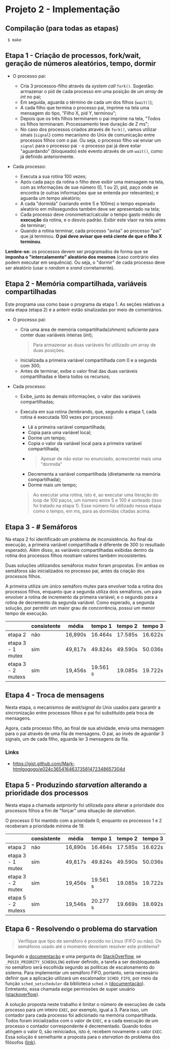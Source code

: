 # Projeto 2 - Implementação

## Compilação (para todas as etapas)

```
 $ make
```

## Etapa 1 - Criação de processos, fork/wait, geração de números aleatórios, tempo, dormir

- O processo pai:

  - Cria 3 processos-filho através da _system call_ `fork()`. Sugestão: armazenar o pid de cada processo em uma posição de um _array_ de _int_ no pai;
  - Em seguida, aguarda o término de cada um dos filhos (`wait()`);
  - A cada filho que termina o processo pai, imprime na tela uma mensagem do tipo, "Filho X, pid Y, terminou";
  - Depois que os três filhos terminarem o pai imprime na tela, "Todos os filhos terminaram. Processamento teve duração de Z ms";
  - No caso dos processos criados através de `fork()`, vamos utilizar sinais (`signal`) como mecanismo do Unix de comunicação entre processos filhos com o pai. Ou seja, o processo filho vai enviar um `signal` para o processo pai - o processo pai já deve estar "aguardando" (bloqueado) este evento através de um `wait()`, como já definido anteriormente.

- Cada processo:
  - Executa a sua rotina 100 vezes;
  - Após cada paço da rotina o filho deve exibir uma mensagem na tela, com as informações de sue número (0, 1 ou 2), pid, paço onde se encontra (e outras informações que se entenda por relevantes); e aguarda um tempo aleatório;
  - A cada "dormida" (variando entre 5 e 100ms) o tempo esperado aleatório em milissegundos também deve ser apresentado na tela;
  - Cada processo deve cronometrar/calcular o tempo gasto médio de **execução** da rotina, e o desvio padrão. Exibir este vlaor na tela antes de terminar;
  - Quando a rotina terminar, cada processo "avisa" ao processo "pai" que já terminou. **O pai deve avisar que está ciente de que o filho X terminou**.

**Lembre-se:** os processos devem ser programados de forma que se **imponha o "intercalamento" aleatório dos mesmos** (caso contrário eles podem executar em sequência). Ou seja, o "dormir" de cada processo deve ser aleatório (usar o _random_ e _srand_ corretamente).

## Etapa 2 - Memória compartilhada, variáveis compartilhadas

Este programa usa como base o programa da etapa 1. As seções relativas a esta etapa (etapa 2) e a anterir estão sinalizadas por meio de comentários.

- O processo pai:

  - Cria uma área de memória compartilhada(_shmem_) suficiente para conter duas variáveis inteiras (_int_);
    > Para armazenar as duas variáveis foi utilizado um array de duas posições.
  - Inicializada a primeira variável compartilhada com 0 e a segunda com 300;
  - Antes de terminar, exibe o valor final das duas variáveis compartilhadas e libera todos os recursos;

- Cada processo:

  - Exibe, junto às demais informações, o valor das variáveis compartilhadas;
  - Executa em sua rotina (lembrando, que, segundo a etapa 1, cada rotina é executada 100 vezes por processo):

    - Lê a primeira variável compartilhada;
    - Copia para uma variável local;
    - Dorme um tempo;
    - Copia o valor da variável local para a primeira variável compartilhada;
    - > Apesar de não estar no enunciado, acrescentei mais uma "dormida"
    - Decrementa a variável compartilhada (diretamente na memória compartilhada);
    - Dorme mais um tempo;

    > Ao executar uma rotina, isto é, ao executar uma iteração do loop de 100 paços, um número entre 5 e 100 é sorteado (isso foi tratado na etapa 1). Esse número foi utilizado nessa etapa como o tempo, em ms, para as dormidas citadas acima.

## Etapa 3 - # Semáforos

Na etapa 2 foi identificado um problema de inconsistência. Ao final da execução, a primeira variável compartilhada é diferente de 300 (o resultado esperado). Além disso, as variáveis compartilhadas exibidas dentro da rotina dos processos filhos mostram valores também incosistentes.

Duas soluções utilizandos semáforos _mutex_ foram propostas. Em ambas os semáforos são inicializados no processo pai, antes da criação dos processos filhos.

A primeira utiliza um único semáforo mutex para envolver toda a rotina dos processos filhos, enquanto que a segunda utiliza dois semáforos, um para envolver a rotina de incremento da primeira variável, e o segundo para a rotina de decremento da segunda variável. Como esperado, a segunda solução, por permitir um maior grau de concorrência, possui um menor tempo de execução.

|                    | consistente | média   | tempo 1  | tempo 2 | tempo 3 |
| ------------------ | ----------- | ------- | -------- | ------- | ------- |
| etapa 2            | não         | 16,890s | 16.464s  | 17.585s | 16.622s |
| etapa 3 - 1 mutex  | sim         | 49,817s | 49.824s  | 49.590s | 50.036s |
| etapa 3 - 2 mutexs | sim         | 19,456s | 19.561 s | 19.085s | 19.722s |

## Etapa 4 - Troca de mensagens

Nesta etapa, o mecanismos de _wait/signal_ do Unix usados para garantir a sincronização entre processos filhos e pai foi substituído pela troca de mensagens.

Agora, cada processo filho, ao final de sua atividade, envia uma mensagem para o pai através de uma fila de mensagens. O pai, ao invés de aguardar 3 signals, um de cada filho, aguarda ler 3 mensagens da fila.

### Links

- https://gist.github.com/Mark-htmlgogogo/e024c36541646373581472348657304d

## Etapa 5 - Produzindo _starvation_ alterando a prioridade dos processos

Nesta etapa a chamada _setpriority_ foi utilizada para alterar a prioridade dos processos filhos a fim de "forçar" uma situação de _starvation_.

O processo 0 foi mantido com a prioridade 0, enquanto os processos 1 e 2 receberam a prioridade mínima de 19.

|                    | consistente | média   | tempo 1  | tempo 2 | tempo 3 |
| ------------------ | ----------- | ------- | -------- | ------- | ------- |
| etapa 2            | não         | 16,890s | 16.464s  | 17.585s | 16.622s |
| etapa 3 - 1 mutex  | sim         | 49,817s | 49.824s  | 49.590s | 50.036s |
| etapa 3 - 2 mutex  | sim         | 19,456s | 19.561 s | 19.085s | 19.722s |
| etapa 5 - 2 mutexs | sim         | 19,546s | 20.277 s | 19.669s | 18.692s |

## Etapa 6 - Resolvendo o problema do starvation

> Verifique que tipo de semáforo é provido no Linux (FIFO ou não). Os semáforos usado até o momento deveriam resolver este problema?

Segundo a [documentação](http://pubs.opengroup.org/onlinepubs/007908799/xsh/sem_post.html) e uma pergunta do [StackOverflow](https://stackoverflow.com/questions/16163932/multiple-threads-can-wait-on-a-semaphore-at-same-time), se `_POSIX_PRIORITY_SCHEDULING` estiver definido, a tarefa a ser desbloqueada no semáforo será escolhida segundo as políticas de escalonamento do sistema. Para implementar um semáforo FIFO, portanto, seria necessário definir que a aplicação utilizará um escalonador `SCHED_FIFO`, por meio da função `sched_setscheduler` da biblioteca `sched.h` ([documentação](http://man7.org/linux/man-pages/man2/sched_setscheduler.2.html)). Entretanto, essa chamada exige permissões de super usuário ([stackoverflow](https://stackoverflow.com/questions/27694250/why-does-sched-setscheduler-require-root-priveledges)).

A solução proposta neste trabalho é limitar o número de execuções de cada processo para um inteiro `EXEC`, por exemplo, igual a 3. Para isso, um contador para cada processo foi adicionado na memória compartilhada. Todos foram inicializados com o valor de `EXEC`, e a cada execução de um processo o contador correspondente é decrementado. Quando todos atingem o valor 0, são reiniciados, isto é, recebem novamente o valor `EXEC`. Essa solução é semelhante a proposta para o _starvation_ do problema dos filósofos ([link](https://github.com/AnnyCaroline/SC/tree/master/lista2)).
